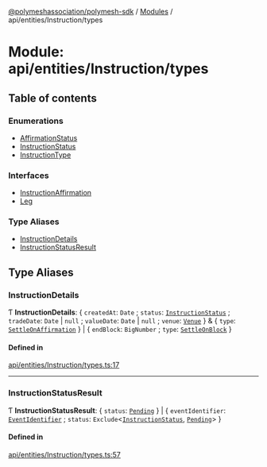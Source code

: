 [@polymeshassociation/polymesh-sdk](../README.md) / [Modules](../modules.md) / api/entities/Instruction/types

# Module: api/entities/Instruction/types

## Table of contents

### Enumerations

- [AffirmationStatus](../enums/api_entities_Instruction_types.AffirmationStatus.md)
- [InstructionStatus](../enums/api_entities_Instruction_types.InstructionStatus.md)
- [InstructionType](../enums/api_entities_Instruction_types.InstructionType.md)

### Interfaces

- [InstructionAffirmation](../interfaces/api_entities_Instruction_types.InstructionAffirmation.md)
- [Leg](../interfaces/api_entities_Instruction_types.Leg.md)

### Type Aliases

- [InstructionDetails](api_entities_Instruction_types.md#instructiondetails)
- [InstructionStatusResult](api_entities_Instruction_types.md#instructionstatusresult)

## Type Aliases

### InstructionDetails

Ƭ **InstructionDetails**: { `createdAt`: `Date` ; `status`: [`InstructionStatus`](../enums/api_entities_Instruction_types.InstructionStatus.md) ; `tradeDate`: `Date` \| ``null`` ; `valueDate`: `Date` \| ``null`` ; `venue`: [`Venue`](../classes/api_entities_Venue.Venue.md)  } & { `type`: [`SettleOnAffirmation`](../enums/api_entities_Instruction_types.InstructionType.md#settleonaffirmation)  } \| { `endBlock`: `BigNumber` ; `type`: [`SettleOnBlock`](../enums/api_entities_Instruction_types.InstructionType.md#settleonblock)  }

#### Defined in

[api/entities/Instruction/types.ts:17](https://github.com/PolymathNetwork/polymesh-sdk/blob/31dfa0dc/src/api/entities/Instruction/types.ts#L17)

___

### InstructionStatusResult

Ƭ **InstructionStatusResult**: { `status`: [`Pending`](../enums/api_entities_Instruction_types.InstructionStatus.md#pending)  } \| { `eventIdentifier`: [`EventIdentifier`](../interfaces/types.EventIdentifier.md) ; `status`: `Exclude`<[`InstructionStatus`](../enums/api_entities_Instruction_types.InstructionStatus.md), [`Pending`](../enums/api_entities_Instruction_types.InstructionStatus.md#pending)\>  }

#### Defined in

[api/entities/Instruction/types.ts:57](https://github.com/PolymathNetwork/polymesh-sdk/blob/31dfa0dc/src/api/entities/Instruction/types.ts#L57)
